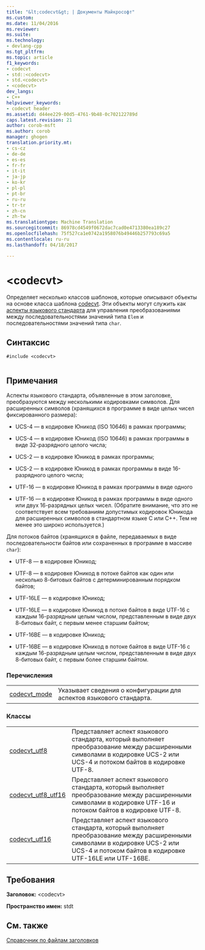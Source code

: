 ```yaml
---
title: "&lt;codecvt&gt; | Документы Майкрософт"
ms.custom: 
ms.date: 11/04/2016
ms.reviewer: 
ms.suite: 
ms.technology:
- devlang-cpp
ms.tgt_pltfrm: 
ms.topic: article
f1_keywords:
- codecvt
- std::<codecvt>
- std.<codecvt>
- <codecvt>
dev_langs:
- C++
helpviewer_keywords:
- codecvt header
ms.assetid: d44ee229-00d5-4761-9b48-0c702122789d
caps.latest.revision: 21
author: corob-msft
ms.author: corob
manager: ghogen
translation.priority.mt:
- cs-cz
- de-de
- es-es
- fr-fr
- it-it
- ja-jp
- ko-kr
- pl-pl
- pt-br
- ru-ru
- tr-tr
- zh-cn
- zh-tw
ms.translationtype: Machine Translation
ms.sourcegitcommit: 86978cd4549f0672dac7cad0e4713380ea189c27
ms.openlocfilehash: 75f527ca1e0742a1958076b49446b257793c69a5
ms.contentlocale: ru-ru
ms.lasthandoff: 04/18/2017

---
```

# <a name="ltcodecvtgt"></a>&lt;codecvt&gt;
Определяет несколько классов шаблонов, которые описывают объекты на основе класса шаблона [codecvt](../standard-library/codecvt-class.md). Эти объекты могут служить как [аспекты языкового стандарта](../standard-library/locale-class.md#facet_class) для управления преобразованиями между последовательностями значений типа `Elem` и последовательностями значений типа `char`.  
  
## <a name="syntax"></a>Синтаксис  
  
```  
#include <codecvt>  
  
```  
  
## <a name="remarks"></a>Примечания  
 Аспекты языкового стандарта, объявленные в этом заголовке, преобразуются между несколькими кодировками символов. Для расширенных символов (хранящихся в программе в виде целых чисел фиксированного размера):  
  
-   UCS-4 — в кодировке Юникод (ISO 10646) в рамках программы;  
  
-   UCS-4 — в кодировке Юникод (ISO 10646) в рамках программы в виде 32-разрядного целого числа;  
  
-   UCS-2 — в кодировке Юникод в рамках программы;  
  
-   UCS-2 — в кодировке Юникод в рамках программы в виде 16-разрядного целого числа;  
  
-   UTF-16 — в кодировке Юникод в рамках программы в виде одного  
  
-   UTF-16 — в кодировке Юникод в рамках программы в виде одного или двух 16-разрядных целых чисел. (Обратите внимание, что это не соответствует всем требованиям допустимых кодировок Юникода для расширенных символов в стандартном языке C или C++. Тем не менее это широко используется.)  
  
 Для потоков байтов (хранящихся в файле, передаваемых в виде последовательности байтов или сохраненных в программе в массиве `char`):  
  
-   UTF-8 — в кодировке Юникод;  
  
-   UTF-8 — в кодировке Юникод в потоке байтов как один или несколько 8-битовых байтов с детерминированным порядком байтов;  
  
-   UTF-16LE — в кодировке Юникод;  
  
-   UTF-16LE — в кодировке Юникод в потоке байтов в виде UTF-16 с каждым 16-разрядным целым числом, представленным в виде двух 8-битовых байт, с первым менее старшим байтом;  
  
-   UTF-16BE — в кодировке Юникод;  
  
-   UTF-16BE — в кодировке Юникод в потоке байтов в виде UTF-16 с каждым 16-разрядным целым числом, представленным в виде двух 8-битовых байт, с первым более старшим байтом.  
  
### <a name="enumerations"></a>Перечисления  
  
|||  
|-|-|  
|[codecvt_mode](../standard-library/codecvt-enums.md#codecvt_mode)|Указывает сведения о конфигурации для аспектов языкового стандарта.|  
  
### <a name="classes"></a>Классы  
  
|||  
|-|-|  
|[codecvt_utf8](codecvt-utf8-class.md)|Представляет аспект языкового стандарта, который выполняет преобразование между расширенными символами в кодировке UCS-2 или UCS-4 и потоком байтов в кодировке UTF-8.|  
|[codecvt_utf8_utf16](codecvt-utf8-utf16-class.md)|Представляет аспект языкового стандарта, который выполняет преобразование между расширенными символами в кодировке UTF-16 и потоком байтов в кодировке UTF-8.|  
|[codecvt_utf16](codecvt-utf16-class.md)|Представляет аспект языкового стандарта, который выполняет преобразование между расширенными символами в кодировке UCS-2 или UCS-4 и потоком байтов в кодировке UTF-16LE или UTF-16BE.|  

  
## <a name="requirements"></a>Требования  
 **Заголовок:** \<codecvt>  
  
 **Пространство имен:** stdt  
  
## <a name="see-also"></a>См. также  
 [Справочник по файлам заголовков](../standard-library/cpp-standard-library-header-files.md)





